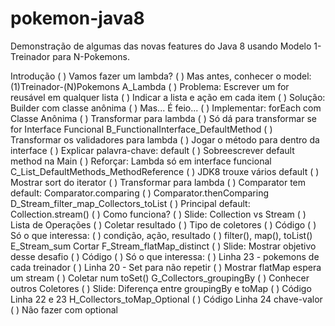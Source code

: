 # pokemon-java8
Demonstração de algumas das novas features do Java 8 usando Modelo 1-Treinador para N-Pokemons.

Introdução
    ( ) Vamos fazer um lambda?
    ( ) Mas antes, conhecer o model: (1)Treinador-(N)Pokemons
A_Lambda
    ( ) Problema: Escrever um for reusável em qualquer lista
    ( )           Indicar a lista e ação em cada item
    ( ) Solução:  Builder com classe anônima
    ( ) Mas... É feio...
    ( ) Implementar: forEach com Classe Anônima
    ( ) Transformar para lambda
    ( ) Só dá para transformar se for Interface Funcional
B_FunctionalInterface_DefaultMethod
    ( ) Transformar os validadores para lambda
    ( ) Jogar o método para dentro da interface
    ( ) Explicar palavra-chave: default
    ( ) Sobreescrever default method na Main
    ( ) Reforçar: Lambda só em interface funcional
C_List_DefaultMethods_MethodReference
    ( ) JDK8 trouxe vários default
    ( ) Mostrar sort do iterator
    ( ) Transformar para lambda
    ( ) Comparator tem default: Comparator.comparing
    ( )                         Comparator.thenComparing
D_Stream_filter_map_Collectors_toList
    ( ) Principal default: Collection.stream()
    ( ) Como funciona?
    ( )     Slide: Collection vs Stream
    ( )           Lista de Operações
    ( )           Coletar resultado
    ( )            Tipo de coletores
    ( )     Código
    ( )         Só o que interessa:
    ( )             condição, ação,  resultado
    ( )             filter(), map(), toList()
E_Stream_sum
    Cortar
F_Stream_flatMap_distinct
    ( ) Slide:  Mostrar objetivo desse desafio
    ( ) Código
    ( )     Só o que interessa:
    ( )         Linha 23 - pokemons de cada treinador
    ( )         Linha 20 - Set para não repetir
    ( )     Mostrar flatMap espera um stream
    ( )     Coletar num toSet()
G_Collectors_groupingBy
    ( )  Conhecer outros Coletores
    ( )  Slide: Diferença entre groupingBy e toMap
    ( )  Código Linha 22 e 23
H_Collectors_toMap_Optional
    ( ) Código Linha 24 chave-valor
    ( ) Não fazer com optional
